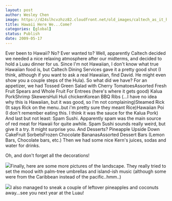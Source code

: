 ```yaml
---
layout: post
author: Wesley Chen
image: https://d24slhcvzhzz82.cloudfront.net/old_images/caltech_as_it_happens/6a0105349b8251970b0115708b9411970b.jpg
title: Hawaii Here We...Come?
categories: [global]
status: Publish
date: 2009-05-17
---
```


Ever been to Hawaii? 
No? 
Ever wanted to? 
Well, apparently Caltech decided we needed a nice relaxing atmosphere after our midterms, and decided to hold a Luau dinner for us. Since I'm not Hawaiian, I don't know what true Hawaiian food is, but Caltech Dining Services gave it a pretty good shot (I think, although if you want to ask a real Hawaiian, find David. He might even show you a couple steps of the Hula). 
So what did we have?
For an appetizer, we had 
Tossed Green Salad with Cherry TomatoesAssorted Fresh Fruit Spears and Whole Fruit
For Entrees (here's where it gets good)
Kalua PorkShrimp SkewersHuli Huli chickenKorean BBQ Ribs (...I have no idea why this is Hawaiian, but it was good, so I'm not complaining)Steamed Rick (It says Rick on the menu..but i'm pretty sure they meant Rice)Hawaiian Poi (I don't remember eating this. I think it was the sauce for the Kalua Pork)
And last but not least: Spam Sushi. Apparently spam was the main source of red meat for Hawaii for quite awhile. Spam Sushi sounds really weird, but give it a try. It might surprise you. 
And Desserts?
Pineapple Upside Down CakeFruit SorbetsFrozen Chocolate BananasAssorted Dessert Bars (Lemon Bars, Chocolate bars, etc.)
Then we had some nice Kern's juices, sodas and water for drinks.

Oh, and don't forget all the decorations!


![](https://d24slhcvzhzz82.cloudfront.net/old_images/6a0105349b8251970b01156f958672970c-120wi.jpg)Finally, here are some more pictures of the landscape. They really tried to set the mood with palm-tree umbrellas and island-ish music (although some were from the Caribbean instead of the pacific..hmm..)

![](https://d24slhcvzhzz82.cloudfront.net/old_images/caltech_as_it_happens/6a0105349b8251970b01156f958773970c.jpg)I also managed to sneak a couple of leftover pineapples and coconuts away...see you next year at the Luau!  
